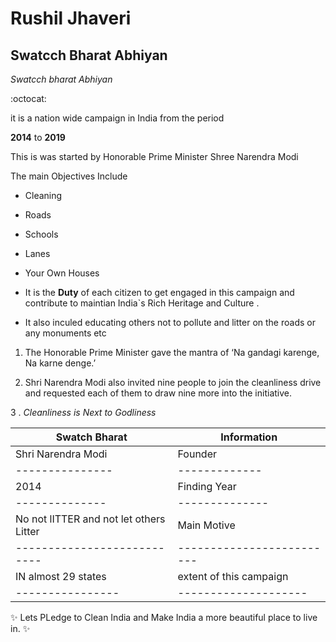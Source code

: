 # Rushil Jhaveri 

## Swatcch Bharat Abhiyan 

*Swatcch bharat Abhiyan*

:octocat: 

it is a nation wide campaign in India from the period

**2014** to **2019** 

This is was started by Honorable Prime Minister Shree Narendra Modi 

The main Objectives Include 

- Cleaning 

* Roads 

* Schools 

* Lanes 

* Your Own Houses 

- It is the **Duty** of each citizen to get engaged in this campaign and contribute to maintian India`s Rich Heritage and Culture . 

- It also inculed educating others not to pollute and litter on the roads or any monuments etc 

1.  The Honorable Prime Minister  gave the mantra of ‘Na gandagi karenge, Na karne denge.’

2. Shri Narendra Modi also invited nine people to join the cleanliness drive and requested each of them to draw nine more into the initiative.

3 .    *Cleanliness is Next to Godliness*


Swatch Bharat |  Information
--------------|-------------
Shri Narendra Modi | Founder 
---------------|-------------
2014        | Finding Year 
--------------|--------------
No not lITTER and not let others Litter | Main Motive
---------------------------|-------------------------
IN almost 29 states | extent of this campaign 
----------------|--------------------


:sparkles: Lets PLedge to Clean India and Make India a more beautiful place to live in. :sparkles: 
